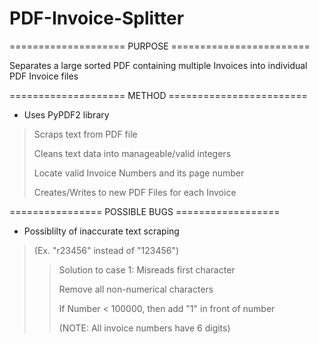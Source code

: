# PDF-Invoice-Splitter
====================    PURPOSE   ========================

Separates a large sorted PDF containing multiple Invoices into individual PDF Invoice files

====================    METHOD    ========================

- Uses PyPDF2 library
> Scraps text from PDF file
>
> Cleans text data into manageable/valid integers
>
> Locate valid Invoice Numbers and its page number
>
> Creates/Writes to new PDF Files for each Invoice

================     POSSIBLE BUGS    ==================
- Possiblilty of inaccurate text scraping
> (Ex. "r23456" instead of "123456")
>> Solution to case 1: Misreads first character 
>>
>> Remove all non-numerical characters
>>
>> If Number < 100000, then add "1" in front of number
>>
>> (NOTE: All invoice numbers have 6 digits)
